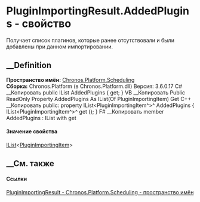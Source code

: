 # PluginImportingResult.AddedPlugins - свойство
Получает список плагинов, которые ранее отсутствовали и были добавлены при
данном импортировании.
## __Definition
 **Пространство имён:**
[Chronos.Platform.Scheduling](N_Chronos_Platform_Scheduling.htm)  
 **Сборка:** Chronos.Platform (в Chronos.Platform.dll) Версия: 3.6.0.17
C# __Копировать
     public IList<PluginImportingItem> AddedPlugins { get; }
VB __Копировать
     Public ReadOnly Property AddedPlugins As IList(Of PluginImportingItem)
    	Get
C++ __Копировать
     public:
    property IList<PluginImportingItem^>^ AddedPlugins {
    	IList<PluginImportingItem^>^ get ();
    }
F# __Копировать
     member AddedPlugins : IList<PluginImportingItem> with get
#### Значение свойства
[IList](https://learn.microsoft.com/dotnet/api/system.collections.generic.ilist-1)<[PluginImportingItem](T_Chronos_Platform_Scheduling_PluginImportingItem.htm)>
##  __См. также
#### Ссылки
[PluginImportingResult -
](T_Chronos_Platform_Scheduling_PluginImportingResult.htm)
[Chronos.Platform.Scheduling - пространство
имён](N_Chronos_Platform_Scheduling.htm)
